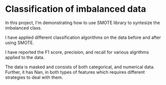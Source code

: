 # Classification of imbalanced data

In this project, I'm demonstrating how to use SMOTE library to syntesize the imbalanced class. 

I have applied different classification algorithms on the data before and after using SMOTE.

I have reported the F1 score, precision, and recall for various algrithms applied to the data.

The data is masked and consists of both categorical, and numerical data. Further, it has Nan, in both types of features which requires different strategies to deal with them.
